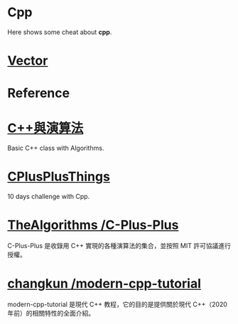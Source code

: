 # Cpp 

Here shows some cheat about **cpp**.

# [Vector](vector.md)

# Reference

# [C++與演算法](https://www.csie.ntu.edu.tw/~b98902112/cpp_and_algo/index.html)

Basic C++ class with Algorithms.

# [CPlusPlusThings](https://github.com/Light-City/CPlusPlusThings)

10 days challenge with Cpp.

#  [TheAlgorithms /C-Plus-Plus](https://github.com/TheAlgorithms/C-Plus-Plus) 

C-Plus-Plus 是收錄用 C++ 實現的各種演算法的集合，並按照 MIT 許可協議進行授權。

#  [changkun /modern-cpp-tutorial](https://github.com/changkun/modern-cpp-tutorial) 

modern-cpp-tutorial 是現代 C++ 教程，它的目的是提供關於現代 C++（2020 年前）的相關特性的全面介紹。